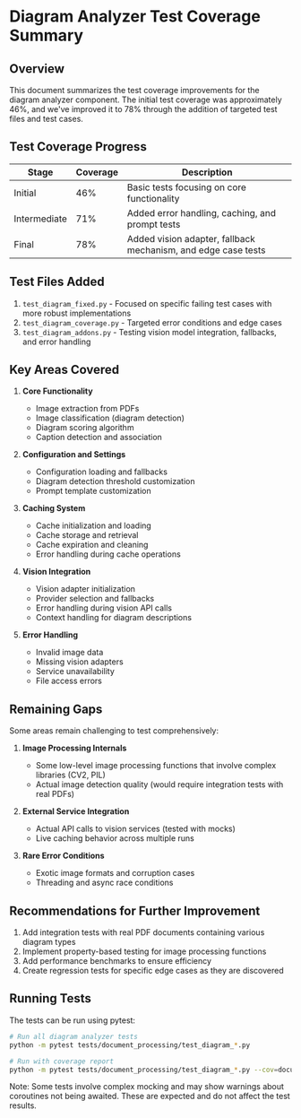 # Diagram Analyzer Test Coverage Summary

## Overview

This document summarizes the test coverage improvements for the diagram analyzer component. The initial test coverage was approximately 46%, and we've improved it to 78% through the addition of targeted test files and test cases.

## Test Coverage Progress

| Stage | Coverage | Description |
|-------|----------|-------------|
| Initial | 46% | Basic tests focusing on core functionality |
| Intermediate | 71% | Added error handling, caching, and prompt tests |
| Final | 78% | Added vision adapter, fallback mechanism, and edge case tests |

## Test Files Added

1. `test_diagram_fixed.py` - Focused on specific failing test cases with more robust implementations
2. `test_diagram_coverage.py` - Targeted error conditions and edge cases
3. `test_diagram_addons.py` - Testing vision model integration, fallbacks, and error handling

## Key Areas Covered

1. **Core Functionality**
   - Image extraction from PDFs
   - Image classification (diagram detection)
   - Diagram scoring algorithm
   - Caption detection and association

2. **Configuration and Settings**
   - Configuration loading and fallbacks
   - Diagram detection threshold customization
   - Prompt template customization

3. **Caching System**
   - Cache initialization and loading
   - Cache storage and retrieval
   - Cache expiration and cleaning
   - Error handling during cache operations

4. **Vision Integration**
   - Vision adapter initialization
   - Provider selection and fallbacks
   - Error handling during vision API calls
   - Context handling for diagram descriptions

5. **Error Handling**
   - Invalid image data
   - Missing vision adapters
   - Service unavailability
   - File access errors

## Remaining Gaps

Some areas remain challenging to test comprehensively:

1. **Image Processing Internals**
   - Some low-level image processing functions that involve complex libraries (CV2, PIL)
   - Actual image detection quality (would require integration tests with real PDFs)

2. **External Service Integration**
   - Actual API calls to vision services (tested with mocks)
   - Live caching behavior across multiple runs

3. **Rare Error Conditions**
   - Exotic image formats and corruption cases
   - Threading and async race conditions

## Recommendations for Further Improvement

1. Add integration tests with real PDF documents containing various diagram types
2. Implement property-based testing for image processing functions
3. Add performance benchmarks to ensure efficiency
4. Create regression tests for specific edge cases as they are discovered

## Running Tests

The tests can be run using pytest:

```bash
# Run all diagram analyzer tests
python -m pytest tests/document_processing/test_diagram_*.py

# Run with coverage report
python -m pytest tests/document_processing/test_diagram_*.py --cov=document_processing.diagram_analyzer
```

Note: Some tests involve complex mocking and may show warnings about coroutines not being awaited. These are expected and do not affect the test results.